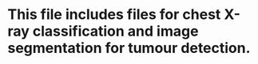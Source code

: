 # This file includes files for chest X-ray classification and image segmentation for tumour detection.
